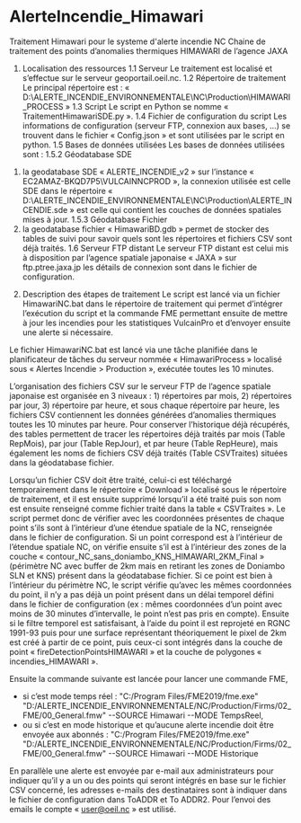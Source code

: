 # AlerteIncendie_Himawari
Traitement Himawari pour le systeme d'alerte incendie NC
Chaine de traitement des points d’anomalies thermiques HIMAWARI de l’agence JAXA

1.	Localisation des ressources
1.1	Serveur
Le traitement est localisé et s’effectue sur le serveur geoportail.oeil.nc.
1.2	Répertoire de traitement
Le principal répertoire est : « D:\ALERTE_INCENDIE_ENVIRONNEMENTALE\NC\Production\HIMAWARI_PROCESS »
1.3	Script
Le script en Python se nomme « TraitementHimawariSDE.py ».
1.4	Fichier de configuration du script
Les informations de configuration (serveur FTP, connexion aux bases, …) se trouvent dans le fichier « Config.json » et sont utilisées par le script en python.
1.5	Bases de données utilisées
Les bases de données utilisées sont : 
1.5.2	Géodatabase SDE
1)	la geodatabase SDE « ALERTE_INCENDIE_v2 » sur l’instance « EC2AMAZ-BKQD7P5\VULCAINNCPROD », la connexion utilisée est celle SDE dans le répertoire « D:\ALERTE_INCENDIE_ENVIRONNEMENTALE\NC\Production\ALERTE_INCENDIE.sde » est celle qui contient les couches de données spatiales mises à jour.
1.5.3	Géodatabase Fichier
2)	la geodatabase fichier « HimawariBD.gdb » permet de stocker des tables de suivi pour savoir quels sont les répertoires et fichiers CSV sont déjà traités.
1.6	Serveur FTP distant
Le serveur FTP distant est celui mis à disposition par l’agence spatiale japonaise « JAXA » sur ftp.ptree.jaxa.jp les détails de connexion sont dans le fichier de configuration.
2.	Description des étapes de traitement
Le script est lancé via un fichier HimawariNC.bat dans le répertoire de traitement qui permet d’intégrer l’exécution du script et la commande FME permettant ensuite de mettre à jour les incendies pour les statistiques VulcainPro et d’envoyer ensuite une alerte si nécessaire.

Le fichier HimawariNC.bat est lancé via une tâche planifiée dans le planificateur de tâches du serveur nommée « HimawariProcess » localisé sous « Alertes Incendie > Production », exécutée toutes les 10 minutes.

L’organisation des fichiers CSV sur le serveur FTP de l’agence spatiale japonaise est organisée en 3 niveaux : 1) répertoires par mois, 2) répertoires par jour, 3) répertoire par heure, et sous chaque répertoire par heure, les fichiers CSV contiennent les données générées d’anomalies thermiques toutes les 10 minutes par heure.
Pour conserver l’historique déjà récupérés, des tables permettent de tracer les répertoires déjà traités par mois (Table RepMois), par jour (Table RepJour), et par heure (Table RepHeure), mais également les noms de fichiers CSV déjà traités (Table CSVTraites) situées dans la géodatabase fichier.

Lorsqu’un fichier CSV doit être traité, celui-ci est téléchargé temporairement dans le répertoire « Download » localisé sous le répertoire de traitement, et il est ensuite supprimé lorsqu’il a été traité puis son nom est ensuite renseigné comme fichier traité dans la table « CSVTraites ». 
Le script permet donc de vérifier avec les coordonnées présentes de chaque point s’ils sont à l’intérieur d’une étendue spatiale de la NC, renseignée dans le fichier de configuration. 
Si un point correspond est à l’intérieur de l’étendue spatiale NC, on vérifie ensuite s’il est à l’intérieur des zones de la couche « contour_NC_sans_doniambo_KNS_HIMAWARI_2KM_Final » (périmètre NC avec buffer de 2km mais en retirant les zones de Doniambo SLN et KNS) présent dans la géodatabase fichier.
Si ce point est bien à l’intérieur du périmètre NC, le script vérifie qu’avec les mêmes coordonnées du point, il n’y a pas déjà un point présent dans un délai temporel défini dans le fichier de configuration (ex : mêmes coordonnées d’un point avec moins de 30 minutes d’intervalle, le point n’est pas pris en compte).
Ensuite si le filtre temporel est satisfaisant, à l’aide du point il est reprojeté en RGNC 1991-93 puis pour une surface représentant théoriquement le pixel de 2km est créé à partir de ce point, puis ceux-ci sont intégrés dans la couche de point « fireDetectionPointsHIMAWARI » et la couche de polygones « incendies_HIMAWARI ».

Ensuite la commande suivante est lancée pour lancer une commande FME,
-	si c’est mode temps réel : "C:/Program Files/FME2019/fme.exe\" \"D:/ALERTE_INCENDIE_ENVIRONNEMENTALE/NC/Production/Firms/02_FME/00_General.fmw\" --SOURCE Himawari --MODE TempsReel,
-	ou si c’est en mode historique et qu’aucune alerte incendie doit être envoyée aux abonnés : "C:/Program Files/FME2019/fme.exe\" \"D:/ALERTE_INCENDIE_ENVIRONNEMENTALE/NC/Production/Firms/02_FME/00_General.fmw\" --SOURCE Himawari --MODE Historique

En parallèle une alerte est envoyée par e-mail aux administrateurs pour indiquer qu’il y a un ou des points qui seront intégrés en base sur le fichier CSV concerné, les adresses e-mails des destinataires sont à indiquer dans le fichier de configuration dans ToADDR et To ADDR2.
Pour l’envoi des emails le compte « user@oeil.nc » est utilisé.

